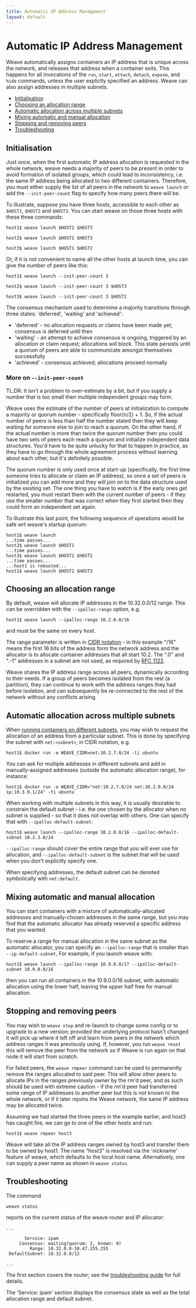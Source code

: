 ```yaml
---
title: Automatic IP Address Management
layout: default
---
```


# Automatic IP Address Management

Weave automatically assigns containers an IP address that is unique
across the network, and releases that address when a container
exits. This happens for all invocations of the `run`, `start`,
`attach`, `detach`, `expose`, and `hide` commands, unless
the user explictly specified an address. Weave can also assign
addresses in multiple subnets.

 * [Initialisation](#initialisation)
 * [Choosing an allocation range](#range)
 * [Automatic allocation across multiple subnets](#subnets)
 * [Mixing automatic and manual allocation](#manual)
 * [Stopping and removing peers](#stop)
 * [Troubleshooting](#troubleshooting)

## <a name="initialisation"></a>Initialisation

Just once, when the first automatic IP address allocation is requested
in the whole network, weave needs a majority of peers to be present in
order to avoid formation of isolated groups, which could lead to
inconsistency, i.e. the same IP address being allocated to two
different containers. Therefore, you must either supply the list of
all peers in the network to `weave launch` or add the
`--init-peer-count` flag to specify how many peers there will be.

To illustrate, suppose you have three hosts, accessible to each other
as `$HOST1`, `$HOST2` and `$HOST3`. You can start weave on those three
hosts with these three commands:

    host1$ weave launch $HOST2 $HOST3

    host2$ weave launch $HOST1 $HOST3

    host3$ weave launch $HOST1 $HOST2

Or, if it is not convenient to name all the other hosts at launch
time, you can give the number of peers like this:

    host1$ weave launch --init-peer-count 3

    host2$ weave launch --init-peer-count 3 $HOST3

    host3$ weave launch --init-peer-count 3 $HOST2

The consensus mechanism used to determine a majority transitions
through three states: 'deferred', 'waiting' and 'achieved':

* 'deferred' - no allocation requests or claims have been made yet;
  consensus is deferred until then
* 'waiting' - an attempt to achieve consensus is ongoing, triggered by
  an allocation or claim request; allocations will block. This state
  persists until a quorum of peers are able to communicate amongst
  themselves successfully
* 'achieved' - consensus achieved; allocations proceed normally

### More on `--init-peer-count`

TL;DR: it isn't a problem to over-estimate by a bit, but if you supply
a number that is too small then multiple independent groups may form.

Weave uses the estimate of the number of peers at initialization to
compute a majority or quorum number - specifically floor(n/2) + 1. So,
if the actual number of peers is less than half the number stated then
they will keep waiting for someone else to join to reach a quorum.  On
the other hand, if the actual number is more than twice the quorum
number then you could have two sets of peers each reach a quorum and
initialize independent data structures. You'd have to be quite unlucky
for that to happen in practice, as they have to go through the whole
agreement process without learning about each other, but it's
definitely possible.

The quorum number is only used once at start-up (specifically, the
first time someone tries to allocate or claim an IP address), so once
a set of peers is initialized you can add more and they will join on
to the data structure used by the existing set.  The one thing you
have to watch is if the early ones get restarted, you must restart
them with the current number of peers - if they use the smaller number
that was correct when they first started then they could form an
independent set again.

To illustrate this last point, the following sequence of operations
would be safe wrt weave's startup quorum:

    host1$ weave launch
    ...time passes...
    host2$ weave launch $HOST1
    ...time passes...
    host3$ weave launch $HOST1 $HOST2
    ...time passes...
    ...host1 is rebooted...
    host1$ weave launch $HOST2 $HOST3

## <a name="range"></a>Choosing an allocation range

By default, weave will allocate IP addresses in the 10.32.0.0/12
range. This can be overridden with the `--ipalloc-range` option, e.g.

    host1$ weave launch --ipalloc-range 10.2.0.0/16

and must be the same on every host.

The range parameter is written in
[CIDR notation](http://en.wikipedia.org/wiki/Classless_Inter-Domain_Routing) -
in this example "/16" means the first 16 bits of the address form the
network address and the allocator is to allocate container addresses
that all start 10.2. The ".0" and ".-1" addresses in a subnet are not
used, as required by
[RFC 1122](https://tools.ietf.org/html/rfc1122#page-29).

Weave shares the IP address range across all peers, dynamically
according to their needs.  If a group of peers becomes isolated from
the rest (a partition), they can continue to work with the address
ranges they had before isolation, and can subsequently be re-connected
to the rest of the network without any conflicts arising.

## <a name="subnets"></a>Automatic allocation across multiple subnets

When
[running containers on different subnets](features.html#application-isolation),
you may wish to request the allocation of an address from a particular
subnet. This is done by specifying the subnet with `net:<subnet>`, in
CIDR notation, e.g.

    host1$ docker run -e WEAVE_CIDR=net:10.2.7.0/24 -ti ubuntu

You can ask for multiple addresses in different subnets and add in
manually-assigned addresses (outside the automatic allocation range),
for instance:

    host1$ docker run -e WEAVE_CIDR="net:10.2.7.0/24 net:10.2.8.0/24 ip:10.3.9.1/24" -ti ubuntu

When working with multiple subnets in this way, it is usually
desirable to constrain the default subnet - i.e. the one chosen by the
allocator when no subnet is supplied - so that it does not overlap
with others. One can specify that with `--ipalloc-default-subnet`:

    host1$ weave launch --ipalloc-range 10.2.0.0/16 --ipalloc-default-subnet 10.2.3.0/24

`--ipalloc-range` should cover the entire range that you will ever use
for allocation, and `--ipalloc-default-subnet` is the subnet that will
be used when you don't explicitly specify one.

When specifying addresses, the default subnet can be denoted
symbolically with `net:default`.

## <a name="manual"></a>Mixing automatic and manual allocation

You can start containers with a mixture of automatically-allocated
addresses and manually-chosen addresses in the same range, but you may
find that the automatic allocator has already reserved a specific
address that you wanted.

To reserve a range for manual allocation in the same subnet as the
automatic allocator, you can specify an
`--ipalloc-range` that is smaller than `--ip-default-subnet`, For
example, if you launch weave with:

    host1$ weave launch --ipalloc-range 10.9.0.0/17 --ipalloc-default-subnet 10.9.0.0/16

then you can run all containers in the 10.9.0.0/16 subnet, with
automatic allocation using the lower half, leaving the upper half free
for manual allocation.

## <a name="stop"></a>Stopping and removing peers

You may wish to `weave stop` and re-launch to change some config or to
upgrade to a new version; provided the underlying protocol hasn't
changed it will pick up where it left off and learn from peers in the
network which address ranges it was previously using. If, however, you
run `weave reset` this will remove the peer from the network so
if Weave is run again on that node it will start from scratch.

For failed peers, the `weave rmpeer` command can be used to
permanently remove the ranges allocated to said peer.  This will allow
other peers to allocate IPs in the ranges previously owner by the rm'd
peer, and as such should be used with extreme caution - if the rm'd
peer had transferred some range of IP addresses to another peer but
this is not known to the whole network, or if it later rejoins
the Weave network, the same IP address may be allocated twice.

Assuming we had started the three peers in the example earlier, and
host3 has caught fire, we can go to one of the other hosts and run:

    host1$ weave rmpeer host3

Weave will take all the IP address ranges owned by host3 and transfer
them to be owned by host1. The name "host3" is resolved via the
'nickname' feature of weave, which defaults to the local host
name. Alternatively, one can supply a peer name as shown in `weave
status`.

## <a name="troubleshooting"></a>Troubleshooting

The command

    weave status

reports on the current status of the weave router and IP allocator:

````
...

       Service: ipam
     Consensus: waiting(quorum: 2, known: 0)
         Range: 10.32.0.0-10.47.255.255
 DefaultSubnet: 10.32.0.0/12

...
````

The first section covers the router; see the [troubleshooting
guide](troubleshooting.html#weave-status) for full details.

The 'Service: ipam' section displays the consensus state as well as
the total allocation range and default subnet.
